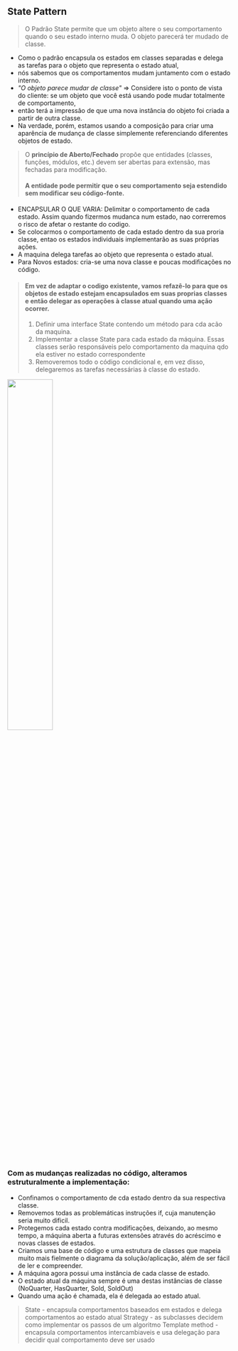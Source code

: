 ## State Pattern

>O Padrão State permite que um objeto altere o seu comportamento quando o seu estado interno muda.
>O objeto parecerá ter mudado de classe.
* Como o padrão encapsula os estados em classes separadas e delega as tarefas para o objeto que representa o estado atual,
* nós sabemos que os comportamentos mudam juntamento com o estado interno.
* *"O objeto parece mudar de classe"* => Considere isto o ponto de vista do cliente: se um objeto que você está usando pode mudar totalmente de comportamento,
* então terá a impressão de que uma nova instância do objeto foi criada a partir de outra classe.
* Na verdade, porém, estamos usando a composição para criar uma aparência de mudança de classe simplemente referenciando diferentes objetos de estado.

> O **princípio de Aberto/Fechado** propõe que entidades (classes, funções, módulos, etc.) 
> devem ser abertas para extensão, mas fechadas para modificação. 
> #### A entidade pode permitir que o seu comportamento seja estendido sem modificar seu código-fonte.

- ENCAPSULAR O QUE VARIA: Delimitar o comportamento de cada estado. Assim quando fizermos mudanca num estado, nao correremos o risco de afetar o restante do codigo.
- Se colocarmos o comportamento de cada estado dentro da sua proria classe, entao os estados individuais implementarão as suas próprias ações.
- A maquina delega tarefas ao objeto que representa o estado atual.
- Para Novos estados: cria-se uma nova classe e poucas modificações no código.
> #### Em vez de adaptar o codigo existente, vamos refazê-lo para que os objetos de estado estejam encapsulados em suas proprias classes e então delegar as operações à classe atual quando uma ação ocorrer.
> 1) Definir uma interface State contendo um método para cda acão da maquina.
> 2) Implementar a classe State para cada estado da máquina. Essas classes serão responsáveis pelo comportamento da maquina qdo ela estiver no estado correspondente
> 3) Removeremos todo o código condicional e, em vez disso, delegaremos as tarefas necessárias à classe do estado.
>
<img src="https://user-images.githubusercontent.com/58707950/141131310-0c8b0f83-349e-4581-aad6-918420788e7c.jpg" width="45%"></img> 

### Com as mudanças realizadas no código, alteramos estruturalmente a implementação:
- Confinamos o comportamento de cda estado dentro da sua respectiva classe.
- Removemos todas as problemáticas instruções if, cuja manutenção seria muito dificil.
- Protegemos cada estado contra modificações, deixando, ao mesmo tempo, a máquina aberta a futuras extensões através do acréscimo e novas classes de estados.
- Criamos uma base de código e uma estrutura de classes que mapeia muito mais fielmente o diagrama da solução/aplicação, além de ser fácil de ler e compreender.
- A máquina agora possui uma instância de cada classe de estado.
- O estado atual da máquina sempre é uma destas instâncias de classe (NoQuarter, HasQuarter, Sold, SoldOut)
- Quando uma ação é chamada, ela é delegada ao estado atual.

> State - encapsula comportamentos baseados em estados e delega comportamentos ao estado atual
> Strategy - as subclasses decidem como implementar os passos de um algoritmo
> Template method - encapsula comportamentos intercambiaveis e usa delegação para decidir qual comportamento deve ser usado